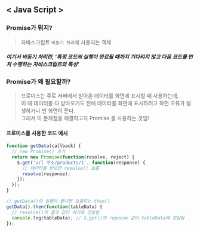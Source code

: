 ## < Java Script >    

### Promise가 뭐지?
> 자바스크립트 ```비동기 처리```에 사용되는 객체 <br>
##### 여기서 비동기 처리란, ‘특정 코드의 실행이 완료될 때까지 기다리지 않고 다음 코드를 먼저 수행하는 자바스크립트의 특성’

### Promise가 왜 필요할까?
> 프로미스는 주로 서버에서 받아온 데이터를 화면에 표시할 때 사용하는데,    
이 때 데이터를 다 받아오기도 전에 데이터를 화면에 표시하려고 하면 오류가 발생하거나 빈 화면이 뜬다.    
그래서 이 문제점을 해결하고자 Promise 를 사용하는 것임!

#### 프로미스를 사용한 코드 예시
``` js 
function getData(callback) {
  // new Promise() 추가
  return new Promise(function(resolve, reject) {
    $.get('url 주소/products/1', function(response) {
      // 데이터를 받으면 resolve() 호출
      resolve(response);
    });
  });
}

// getData()의 실행이 끝나면 호출되는 then()
getData().then(function(tableData) {
  // resolve()의 결과 값이 여기로 전달됨
  console.log(tableData); // $.get()의 reponse 값이 tableData에 전달됨
});
```
